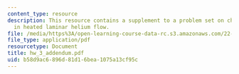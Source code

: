 ```yaml
---
content_type: resource
description: This resource contains a supplement to a problem set on channel instability
  in heated laminar helium flow.
file: /media/https%3A/open-learning-course-data-rc.s3.amazonaws.com/22-313j-thermal-hydraulics-in-power-technology-spring-2007/b58d9ac6896d81d16bea1075a13cf95c_hw_3_addendum.pdf
file_type: application/pdf
resourcetype: Document
title: hw_3_addendum.pdf
uid: b58d9ac6-896d-81d1-6bea-1075a13cf95c
---
```

